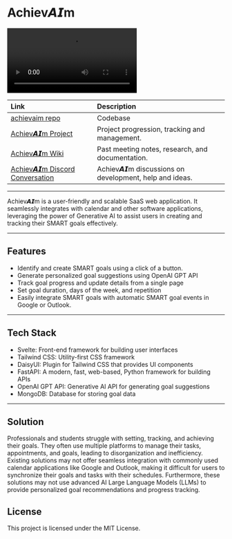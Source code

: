 # Achiev𝘼𝙄m

![type:video](./assets/achievaimpromo.mp4)

| Link                                                           | Description                                           |
| :------------------------------------------------------------- | :---------------------------------------------------- |
| [achievaim repo](https://github.com/xyvora/achievaim)          | Codebase                                              |
| [Achiev𝘼𝙄m Project](https://github.com/orgs/xyvora/projects/1) | Project progression, tracking and management.         |
| [Achiev𝘼𝙄m Wiki](https://github.com/xyvora/achievaim/wiki)     | Past meeting notes, research, and documentation.      |
| [Achiev𝘼𝙄m Discord Conversation](https://discord.gg/n3CDBbWw)  | Achiev𝘼𝙄m discussions on development, help and ideas. |

---

Achiev𝘼𝙄m is a user-friendly and scalable SaaS web application. It seamlessly integrates with
calendar and other software applications, leveraging the power of Generative AI to assist users in
creating and tracking their SMART goals effectively.

---

## Features

- Identify and create SMART goals using a click of a button.
- Generate personalized goal suggestions using OpenAI GPT API
- Track goal progress and update details from a single page
- Set goal duration, days of the week, and repetition
- Easily integrate SMART goals with automatic SMART goal events in Google or Outlook.

---

## Tech Stack

- Svelte: Front-end framework for building user interfaces
- Tailwind CSS: Utility-first CSS framework
- DaisyUI: Plugin for Tailwind CSS that provides UI components
- FastAPI: A modern, fast, web-based, Python framework for building APIs
- OpenAI GPT API: Generative AI API for generating goal suggestions
- MongoDB: Database for storing goal data

---

## Solution

Professionals and students struggle with setting, tracking, and achieving their goals. They often
use multiple platforms to manage their tasks, appointments, and goals, leading to disorganization
and inefficiency. Existing solutions may not offer seamless integration with commonly used calendar
applications like Google and Outlook, making it difficult for users to synchronize their goals and
tasks with their schedules. Furthermore, these solutions may not use advanced AI Large Language
Models (LLMs) to provide personalized goal recommendations and progress tracking.

## License

This project is licensed under the MIT License.
